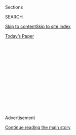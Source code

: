 <div id="app">

<div>

<div>

<div>

<div class="NYTAppHideMasthead css-1q2w90k e1suatyy0">

<div class="section css-ui9rw0 e1suatyy2">

<div class="css-eph4ug er09x8g0">

<div class="css-6n7j50">

</div>

<span class="css-1dv1kvn">Sections</span>

<div class="css-10488qs">

<span class="css-1dv1kvn">SEARCH</span>

</div>

[Skip to content](#site-content)[Skip to site
index](#site-index)

</div>

<div class="css-10698na e1huz5gh0">

</div>

</div>

<div id="masthead-bar-one" class="section hasLinks css-15hmgas e1csuq9d3">

<div class="css-uqyvli e1csuq9d0">

</div>

<div class="css-1uqjmks e1csuq9d1">

</div>

<div class="css-9e9ivx">

[](https://myaccount.nytimes3xbfgragh.onion/auth/login?response_type=cookie&client_id=vi)

</div>

<div class="css-1bvtpon e1csuq9d2">

[Today’s
Paper](https://www.nytimes3xbfgragh.onion/section/todayspaper)

</div>

</div>

</div>

</div>

<div data-aria-hidden="false">

<div id="site-content" data-role="main">

<div>

<div class="css-1aor85t" style="opacity:0.000000001;z-index:-1;visibility:hidden">

<div class="css-1hqnpie">

<div class="css-epjblv">

<span class="css-17xtcya">[Opinion](/section/opinion)</span><span class="css-x15j1o">|</span><span class="css-fwqvlz">Scared
That Covid-19 Immunity Won’t Last? Don’t
Be</span>

</div>

<div class="css-k008qs">

<div class="css-1iwv8en">

<span class="css-18z7m18"></span>

<div>

</div>

</div>

<span class="css-1n6z4y">https://nyti.ms/2Pb6Dj1</span>

<div class="css-1705lsu">

<div class="css-4xjgmj">

<div class="css-4skfbu" data-role="toolbar" data-aria-label="Social Media Share buttons, Save button, and Comments Panel with current comment count" data-testid="share-tools">

  - 
  - 
  - 
  - 
    
    <div class="css-6n7j50">
    
    </div>

  - 

</div>

</div>

</div>

</div>

</div>

</div>

<div id="NYT_TOP_BANNER_REGION" class="css-13pd83m">

</div>

<div id="top-wrapper" class="css-1sy8kpn">

<div id="top-slug" class="css-l9onyx">

Advertisement

</div>

[Continue reading the main
story](#after-top)

<div class="ad top-wrapper" style="text-align:center;height:100%;display:block;min-height:250px">

<div id="top" class="place-ad" data-position="top" data-size-key="top">

</div>

</div>

<div id="after-top">

</div>

</div>

<div>

<div class="css-v5btjw etb61u70">

<div class="css-v05ibm etb61u71">

[Opinion](/section/opinion)

</div>

</div>

<div id="sponsor-wrapper" class="css-1hyfx7x">

<div id="sponsor-slug" class="css-19vbshk">

Supported by

</div>

[Continue reading the main
story](#after-sponsor)

<div id="sponsor" class="ad sponsor-wrapper" style="text-align:center;height:100%;display:block">

</div>

<div id="after-sponsor">

</div>

</div>

<div class="css-186x18t">

</div>

<div class="css-1vkm6nb ehdk2mb0">

# Scared That Covid-19 Immunity Won’t Last? Don’t Be

</div>

Dropping antibody counts aren’t a sign that our immune system is failing
against the coronavirus, nor an omen that we can’t develop a viable
vaccine.

<div class="css-18e8msd">

<div class="css-vp77d3 epjyd6m0">

<div class="css-1baulvz">

By <span class="css-1baulvz" itemprop="name">Akiko Iwasaki</span> and
<span class="css-1baulvz last-byline" itemprop="name">Ruslan
Medzhitov</span>

<div class="css-8atqhb">

Dr. Iwasaki and Dr. Medzhitov are professors of immunobiology at Yale.

</div>

</div>

</div>

  - July 31,
    2020

  - 
    
    <div class="css-4xjgmj">
    
    <div class="css-d8bdto" data-role="toolbar" data-aria-label="Social Media Share buttons, Save button, and Comments Panel with current comment count" data-testid="share-tools">
    
      - 
      - 
      - 
      - 
        
        <div class="css-6n7j50">
        
        </div>
    
      - 
    
    </div>
    
    </div>

</div>

<div class="css-79elbk" data-testid="photoviewer-wrapper">

<div class="css-z3e15g" data-testid="photoviewer-wrapper-hidden">

</div>

<div class="css-1a48zt4 ehw59r15" data-testid="photoviewer-children">

![<span class="css-16f3y1r e13ogyst0" data-aria-hidden="true">Antibodies
attacking a virus. Our body’s immune system naturally kicks in to fend
off infection, but vaccines can do that
better.</span><span class="css-cnj6d5 e1z0qqy90" itemprop="copyrightHolder"><span class="css-1ly73wi e1tej78p0">Credit...</span><span><span>Christoph
Burgstedt/Science Photo Library, via Getty
Images</span></span></span>](https://static01.graylady3jvrrxbe.onion/images/2020/07/30/opinion/30iwasaki/30iwasaki-articleLarge.jpg?quality=75&auto=webp&disable=upscale)

</div>

</div>

</div>

<div class="section meteredContent css-1r7ky0e" name="articleBody" itemprop="articleBody">

<div class="css-1fanzo5 StoryBodyCompanionColumn">

<div class="css-53u6y8">

Within the last couple of months, several scientific studies have come
out — some
[peer-reviewed](https://www.nature.com/articles/s41591-020-0965-6),
[others
not](https://www.medrxiv.org/content/10.1101/2020.07.09.20148429v1.full.pdf)
— indicating that the antibody response of people infected with
SARS-CoV-2 dropped significantly within two months. The news has
[sparked
fears](https://www.sfchronicle.com/health/article/With-coronavirus-antibodies-fading-fast-focus-15414533.php)
that the very immunity of patients with Covid-19 may be waning fast —
dampening hopes for the development of an effective and durable vaccine.

But these concerns are confused and mistaken.

Both our bodies’ natural immunity and immunity acquired through
vaccination serve the same function, which is to inhibit a virus and
prevent it from causing a disease. But they don’t always work quite the
same way.

And so a finding that naturally occurring antibodies in some Covid-19
patients are fading doesn’t actually mean very much for the likely
efficacy of vaccines under development. Science, in this case, can be
more effective than nature.

The human immune system has evolved to serve two functions: expediency
and precision. Hence, we have [two types of
immunity](https://www.nature.com/articles/ni.3123): innate immunity,
which jumps into action within hours, sometimes just minutes, of an
infection; and adaptive immunity, which develops over days and weeks.

</div>

</div>

<div class="css-1fanzo5 StoryBodyCompanionColumn">

<div class="css-53u6y8">

Almost all the cells in the human body can detect a viral infection, and
when they do, they call on our white blood cells to deploy a defensive
response against the infectious agent.

When [our innate immune
response](https://www.ncbi.nlm.nih.gov/pmc/articles/PMC5480291/) is
successful at containing that pathogen, the infection is resolved
quickly and, generally, without many symptoms. In the case of more
sustained infections, though, it’s our adaptive immune system that kicks
in to offer us protection.

The adaptive immune system consists of two types of white blood cells,
called T and B cells, that detect molecular details specific to the
virus and, based on that, mount a targeted response to it.

A virus causes disease by entering cells in the human body and hijacking
their genetic machinery so as to reproduce itself again and again: It
turns its hosts into viral factories.

T cells detect and kill those infected cells. B cells make antibodies, a
kind of protein that binds to the viral particles and blocks them from
entering our cells; this prevents the replication of the virus and stops
the infection in its tracks.

</div>

</div>

<div class="css-1fanzo5 StoryBodyCompanionColumn">

<div class="css-53u6y8">

The body then stores the T and B cells that helped eliminate the
infection, in case it might need them in the future to fight off the
same virus again. These so-called memory cells are the main agents of
long-term immunity.

The antibodies produced in response to a common seasonal coronavirus
infection[last for about a
year](https://www.ncbi.nlm.nih.gov/pmc/articles/PMC2271881/pdf/epidinfect00023-0213.pdf).
But [the antibodies generated by a measles
infection](https://www.cdc.gov/Vaccines/pubs/surv-manual/chpt07-measles.pdf)
last, and provide protection, for a lifetime.

Yet it is also the case that with other viruses the amount of antibodies
in the blood peaks during an infection and drops after the infection has
cleared, often within a few months: This is the fact that has some
people worried about Covid-19, but it doesn’t mean what it might seem.

That antibodies decrease once an infection recedes isn’t a sign that
they are failing: It’s a normal step in the usual course of an immune
response.

Nor does a waning antibody count mean waning immunity: The memory B
cells that first produced those antibodies are still around, and
standing ready to churn out new batches of antibodies on demand.

And that is why we should be hopeful about the prospects of a vaccine
for Covid-19.

A vaccine works by mimicking a natural infection, generating memory T
and B cells that can then provide long-lasting protection in the people
who are vaccinated. Yet the immunity created by vaccines differs from
the immunity created by a natural infection in several important ways.

Virtually all viruses that infect humans contain in their genomes
blueprints for producing proteins that help them evade detection by the
innate immune system. For example, SARS-CoV-2 appears to have [a gene
dedicated to silencing the innate immune
system](https://www.biorxiv.org/content/10.1101/2020.05.11.088179v1).

</div>

</div>

<div class="css-1fanzo5 StoryBodyCompanionColumn">

<div class="css-53u6y8">

Among the viruses that have become endemic in humans, some have also
figured out ways to dodge the adaptive immune system:
[H.I.V.-1](https://www.ncbi.nlm.nih.gov/pmc/articles/PMC2877745/)
mutates rapidly; [herpes
viruses](https://jvi.asm.org/content/76/18/9232) deploy proteins that
can trap and incapacitate antibodies.

Thankfully, SARS-CoV-2 does not seem to have evolved any such tricks yet
— suggesting that we still have an opportunity to stem its spread and
the pandemic by pursuing a relatively straightforward vaccine approach.

Vaccines come in different flavors — they can be based on killed or live
attenuated viral material, nucleic acids or recombinant proteins. But
all vaccines consist of two main components: an antigen and an adjuvant.

The antigen is the part of the virus we want the adaptive immune
response to react to and target. The adjuvant is an agent that mimics
the infection and helps jump-start the immune response.

One beauty of vaccines — and one of their great advantages over our
body’s natural reaction to infections — is that their antigens can be
designed to focus the immune response on a virus’s Achilles heel
(whatever that may be).

Another advantage is that vaccines allow for different kinds and
different doses of adjuvants — and so, for calibration and fine-tuning
that can help boost and lengthen immune responses.

The immune response generated against a virus during natural infection
is, to some degree, at the mercy of the virus itself. Not so with
vaccines.

</div>

</div>

<div class="css-1fanzo5 StoryBodyCompanionColumn">

<div class="css-53u6y8">

Since many viruses evade the innate immune system, natural infections
sometimes do not result in robust or long-lasting immunity. The human
papillomavirus is one of them, which is why it can cause chronic
infections. [The papillomavirus
vaccine](https://www.sciencedirect.com/science/article/pii/S0090825817307746#f0005)
triggers a far better antibody response to its viral antigen than does a
natural HPV infection: It is [almost 100 percent
effective](https://www.cdc.gov/vaccines/vpd/hpv/hcp/vaccines.html) in
preventing HPV infection and disease.

Not only does vaccination protect against infection and disease; it also
blocks viral transmission — and, if sufficiently widespread, can help
confer so-called [herd
immunity](https://academic.oup.com/cid/article/52/7/911/299077) to a
population.

What proportion of individuals in a given population needs to be immune
to a new virus so that the whole group is, in effect, protected depends
on the virus’s basic reproduction number — broadly speaking: the average
number of people that a single infected person will, in turn, infect.

For measles, which is highly contagious, more than 90 percent of a
population must be immunized in order for unvaccinated individuals to
also be protected. For Covid-19, the estimated figure — which is
unsettled, understandably — ranges between [43
percent](https://science.sciencemag.org/content/early/2020/06/22/science.abc6810)
and [66
percent](https://science.sciencemag.org/content/369/6500/208?ijkey=805a30207015dd1c16dd7b169019e0de4f8b8fc4&keytype2=tf_ipsecsha).

Given the severe consequences of Covid-19 for many older patients, as
well as the disease’s unpredictable course and consequences for the
young, the only safe way to achieve herd immunity is through
vaccination. That, combined with the fact that SARS-CoV-2 appears not to
have yet developed a mechanism to evade detection by our adaptive immune
system, is ample reason to double down on efforts to find a vaccine
fast.

So do not be alarmed by reports about Covid-19 patients’ dropping
antibody counts; those are irrelevant to the prospects of finding a
viable vaccine.

Remember instead that [more than 165 vaccine
candidates](https://www.nytimes3xbfgragh.onion/interactive/2020/science/coronavirus-vaccine-tracker.html)
already are in the pipeline, some showing [promising early trial
results](https://www.nytimes3xbfgragh.onion/2020/07/20/world/covid-coronavirus-vaccine.html).

</div>

</div>

<div class="css-1fanzo5 StoryBodyCompanionColumn">

<div class="css-53u6y8">

And start thinking about how best to ensure that when that vaccine
comes, it will be distributed efficiently and equitably.

Akiko Iwasaki is the Waldemar Von Zedtwitz Professor in the Department
of Immunobiology and a Professor in the Department of Molecular,
Cellular and Developmental Biology at Yale. Ruslan Medzhitov is a
Sterling Professor in the Department of Immunobiology at Yale School of
Medicine. Both are investigators at the Howard Hughes Medical Institute.

</div>

</div>

<div>

</div>

<div class="css-1fanzo5 StoryBodyCompanionColumn">

<div class="css-53u6y8">

*The Times is committed to publishing* [*a diversity of
letters*](https://www.nytimes3xbfgragh.onion/2019/01/31/opinion/letters/letters-to-editor-new-york-times-women.html)
*to the editor. We’d like to hear what you think about this or any of
our articles. Here are some*
[*tips*](https://help.nytimes3xbfgragh.onion/hc/en-us/articles/115014925288-How-to-submit-a-letter-to-the-editor)*.
And here’s our email:*
[*letters@NYTimes.com*](mailto:letters@NYTimes.com)*.*

*Follow The New York Times Opinion section on*
[*Facebook*](https://www.facebookcorewwwi.onion/nytopinion)*,* [*Twitter
(@NYTopinion)*](http://twitter.com/NYTOpinion) *and*
[*Instagram*](https://www.instagram.com/nytopinion/)*.*

</div>

</div>

</div>

<div>

</div>

<div>

</div>

<div>

</div>

<div>

<div id="bottom-wrapper" class="css-1ede5it">

<div id="bottom-slug" class="css-l9onyx">

Advertisement

</div>

[Continue reading the main
story](#after-bottom)

<div id="bottom" class="ad bottom-wrapper" style="text-align:center;height:100%;display:block;min-height:90px">

</div>

<div id="after-bottom">

</div>

</div>

</div>

</div>

</div>

## Site Index

<div>

</div>

## Site Information Navigation

  - [© <span>2020</span> <span>The New York Times
    Company</span>](https://help.nytimes3xbfgragh.onion/hc/en-us/articles/115014792127-Copyright-notice)

<!-- end list -->

  - [NYTCo](https://www.nytco.com/)
  - [Contact
    Us](https://help.nytimes3xbfgragh.onion/hc/en-us/articles/115015385887-Contact-Us)
  - [Work with us](https://www.nytco.com/careers/)
  - [Advertise](https://nytmediakit.com/)
  - [T Brand Studio](http://www.tbrandstudio.com/)
  - [Your Ad
    Choices](https://www.nytimes3xbfgragh.onion/privacy/cookie-policy#how-do-i-manage-trackers)
  - [Privacy](https://www.nytimes3xbfgragh.onion/privacy)
  - [Terms of
    Service](https://help.nytimes3xbfgragh.onion/hc/en-us/articles/115014893428-Terms-of-service)
  - [Terms of
    Sale](https://help.nytimes3xbfgragh.onion/hc/en-us/articles/115014893968-Terms-of-sale)
  - [Site
    Map](https://spiderbites.nytimes3xbfgragh.onion)
  - [Help](https://help.nytimes3xbfgragh.onion/hc/en-us)
  - [Subscriptions](https://www.nytimes3xbfgragh.onion/subscription?campaignId=37WXW)

</div>

</div>

</div>

</div>
